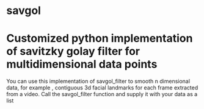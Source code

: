 # savgol
# Customized python implementation of savitzky golay filter for multidimensional data points
You can use this implementation of savgol_filter to smooth n dimensional data, for example , contiguous 3d facial landmarks for each frame extracted from a video.
Call the savgol_filter function and supply it with your data as a list
